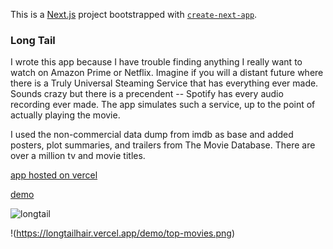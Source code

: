 This is a [Next.js](https://nextjs.org/) project bootstrapped with [`create-next-app`](https://github.com/vercel/next.js/tree/canary/packages/create-next-app).

### Long Tail 

I wrote this app because I have trouble finding anything I really want to watch on Amazon Prime or Netflix. Imagine if you will a distant future where there is a Truly Universal Steaming Service that has everything ever made. Sounds crazy but there is a precendent -- Spotify has every audio recording ever made. The app simulates such a service, up to the point of actually playing the movie.

I used the non-commercial data dump from imdb as base and added posters, plot summaries, and trailers from The Movie Database. There are over a million tv and movie titles.

[app hosted on vercel](https://longtailhair.vercel.app/)

[demo](https://longtailhair.vercel.app/Demo)

![longtail](https://longtailhair.vercel.app/demo/top-movies.png)


!(https://longtailhair.vercel.app/demo/top-movies.png)
